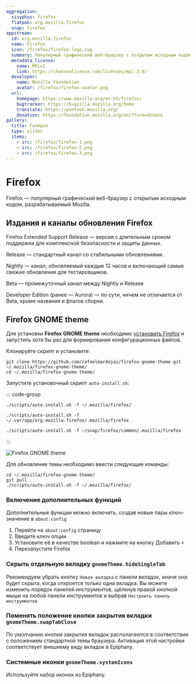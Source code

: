 ```yaml
---
aggregation:
  sisyphus: firefox
  flatpak: org.mozilla.firefox
  snap: firefox
appstream:
  id: org.mozilla.firefox
  name: Firefox
  icon: /firefox/firefox-logo.svg
  summary: Популярный графический веб-браузер с открытым исходным кодом, разрабатываемый Mozilla.
  metadata_license:
    name: MPLv2
    link: https://choosealicense.com/licenses/mpl-2.0/
  developer:
    name: Mozilla Foundation
    avatar: /firefox/firefox-avatar.png
  url:
    homepage: https://www.mozilla.org/en-US/firefox/
    bugtracker: https://bugzilla.mozilla.org/home
    translate: https://pontoon.mozilla.org/
    donation: https://foundation.mozilla.org/en/?form=donate
gallery:
  title: Галерея
  type: slider
  items:
    - src: /firefox/firefox-1.png
    - src: /firefox/firefox-2.png
    - src: /firefox/firefox-3.png
---
```


# Firefox

Firefox — популярный графический веб-браузер с открытым исходным кодом, разрабатываемый Mozilla.

<AGWGallery />

## Издания и каналы обновления Firefox

Firefox Extended Support Release — версия с длительным сроком поддержки для комплексной безопасности и защиты данных.

Release — стандартный канал со стабильными обновлениями.

Nightly — канал, обновляемый каждые 12 часов и включающий самые свежие обновления для тестировщиков.

Beta — промежуточный канал между Nightly и Release

Developer Edition (ранее — Aurora) — по сути, ничем не отличается от Beta, кроме названия и флагов сборки.

<!--@include: @apps/_parts/install/content-repo.md-->
<!--@include: @apps/_parts/install/content-flatpak.md-->
<!--@include: @apps/_parts/warns/unprivileged-spaces.md-->
<!--@include: @apps/_parts/install/content-snap.md-->

## Firefox GNOME theme

Для установки **Firefox GNOME theme** необходимо [установить Firefox](/firefox#firefox) и запустить хотя бы раз для формирования конфигурационных файлов.

Клонируйте скрипт и установите:

```shell
git clone https://github.com/rafaelmardojai/firefox-gnome-theme.git ~/.mozilla/firefox-gnome-theme/
cd ~/.mozilla/firefox-gnome-theme/
```

Запустите установочный скрипт `auto-install.sh`:

::: code-group

```shell[Cизиф]
./scripts/auto-install.sh -f ~/.mozilla/firefox/
```

```shell[Flatpak]
./scripts/auto-install.sh -f ~/.var/app/org.mozilla.firefox/.mozilla/firefox
```

```shell[Snap]
./scripts/auto-install.sh -f ~/snap/firefox/common/.mozilla/firefox
```

:::

![Firefox GNOME theme](/firefox/firefox-4.png)

Для обновление темы необходимо ввести следующие команды:

```shell
cd ~/.mozilla/firefox-gnome-theme/
git pull
./scripts/auto-install.sh -f ~/.mozilla/firefox/
```

### Включение дополнительных функций

Дополнительные функции можно включить, создав новые пары ключ-значение в `about:config`

1. Перейти на `about:config` страницу
2. Введите ключ опции
3. Установите её в качестве boolean и нажмите на кнопку Добавить `+`
4. Перезапустите Firefox

### Скрыть отдельную вкладку `gnomeTheme.hideSingleTab`

Рекомендуем убрать кнопку `Новая вкладка` с панели вкладок, иначе она будет скрыта, когда откроется только одна вкладка. Вы можете изменить порядок панелей инструментов, щёлкнув правой кнопкой мыши на любой панели инструментов и выбрав `Настроить панель инструментов`

### Поменять положение кнопки закрытия вкладки `gnomeTheme.swapTabClose`

По умолчанию кнопки закрытия вкладок располагаются в соответствии с положением стандартной темы браузера. Активация этой настройки соответствует внешнему виду вкладок в Epiphany.

### Системные иконки `gnomeTheme.systemIcons`

Используйте набор иконок из Epiphany.
